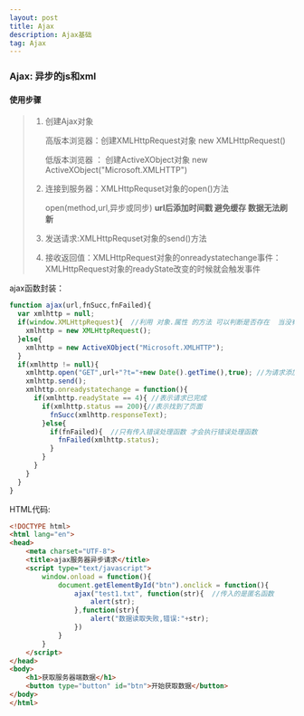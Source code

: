 ```yaml
---
layout: post
title: Ajax
description: Ajax基础
tag: Ajax
---
```


### Ajax: 异步的js和xml

#### 使用步骤

> 1. 创建Ajax对象
>
>    高版本浏览器：创建XMLHttpRequest对象  new XMLHttpRequest()
>
>    低版本浏览器 ： 创建ActiveXObject对象  new ActiveXObject("Microsoft.XMLHTTP")
>
> 2. 连接到服务器：XMLHttpRequset对象的open()方法
>
>    open(method,url,异步或同步)  **url后添加时间戳 避免缓存 数据无法刷新**
>
> 3. 发送请求:XMLHttpRequset对象的send()方法
>
> 4. 接收返回值：XMLHttpRequest对象的onreadystatechange事件：XMLHttpRequest对象的readyState改变的时候就会触发事件

ajax函数封装：

```javascript
function ajax(url,fnSucc,fnFailed){
  var xmlhttp = null;
  if(window.XMLHttpRequest){  //利用 对象.属性 的方法 可以判断是否存在  当没有window的时候可能报错
    xmlhttp = new XMLHttpRequest();
  }else{
    xmlhttp = new ActiveXObject("Microsoft.XMLHTTP");
  }
  if(xmlhttp != null){
    xmlhttp.open("GET",url+"?t="+new Date().getTime(),true); //为请求添加时间戳 避免缓存问题
    xmlhttp.send();
    xmlhttp.onreadystatechange = function(){
      if(xmlhttp.readyState == 4){ //表示请求已完成
        if(xmlhttp.status == 200){//表示找到了页面
          fnSucc(xmlhttp.responseText);
        }else{
          if(fnFailed){  //只有传入错误处理函数 才会执行错误处理函数
            fnFailed(xmlhttp.status);
          }
        }
      }
    }
  }
}
```

HTML代码:

```html
<!DOCTYPE html>
<html lang="en">
<head>
	<meta charset="UTF-8">
	<title>ajax服务器异步请求</title>
	<script type="text/javascript">
		window.onload = function(){
			document.getElementById("btn").onclick = function(){
				ajax("test1.txt", function(str){  //传入的是匿名函数
					alert(str);
				},function(str){
					alert("数据读取失败,错误:"+str);
				})
			}
		}
	</script>
</head>
<body>
	<h1>获取服务器端数据</h1>
	<button type="button" id="btn">开始获取数据</button>
</body>
</html>
```



